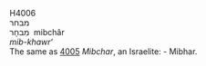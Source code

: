 <body>
  <p>H4006<br>  מבחר  <br> מִבחָר  ‎  mibchâr  <br><i>mib-khawr‘ </i><br>The same as <a href="h4005.htm">4005</a>  <i>Mibchar</i>, an Israelite: - Mibhar.<br></p>
 </body>
